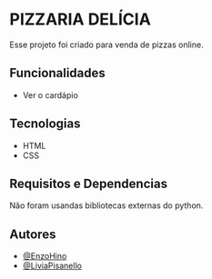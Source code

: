 # PIZZARIA DELÍCIA
 
Esse projeto foi criado para venda de pizzas online.
 
## Funcionalidades
 
- Ver o cardápio

## Tecnologias
- HTML
- CSS
 
## Requisitos e Dependencias
 
Não foram usandas bibliotecas externas do python.

 
 
## Autores
 
- [@EnzoHino](https://www.github.com/EnzoHino)
- [@LiviaPisanello](https://www.github.com/LiviaPisanello)